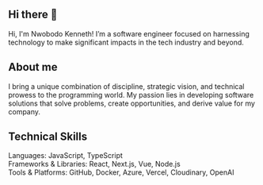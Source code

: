 ## Hi there 👋
Hi, I'm Nwobodo Kenneth! I’m a software engineer focused on harnessing technology to make significant impacts in the tech industry and beyond.

<h2>About me</h1>
I bring a unique combination of discipline, strategic vision, and technical prowess to the programming world. My passion lies in developing software solutions that solve problems, create opportunities, and derive value for my company.

<h2>Technical Skills</h1>
  <div>Languages: JavaScript, TypeScript </div>
  <div>Frameworks & Libraries: React, Next.js, Vue, Node.js</div>
  <div>Tools & Platforms: GitHub, Docker, Azure, Vercel, Cloudinary, OpenAI</div>


<!--
**nwobodokenneth/nwobodokenneth** is a ✨ _special_ ✨ repository because its `README.md` (this file) appears on your GitHub profile.

Here are some ideas to get you started:

- 🔭 I’m currently working on ...
- 🌱 I’m currently learning ...
- 👯 I’m looking to collaborate on ...
- 🤔 I’m looking for help with ...
- 💬 Ask me about ...
- 📫 How to reach me: ...
- 😄 Pronouns: ...
- ⚡ Fun fact: ...
-->
